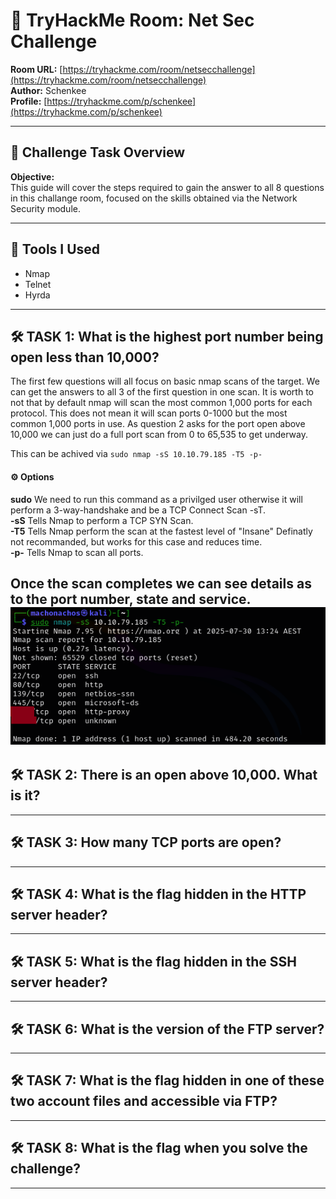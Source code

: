 # 🧠 TryHackMe Room: Net Sec Challenge

**Room URL:** [https://tryhackme.com/room/netsecchallenge](https://tryhackme.com/room/netsecchallenge)  
**Author:** Schenkee  
**Profile:** [https://tryhackme.com/p/schenkee](https://tryhackme.com/p/schenkee)  

---

## 🧩 Challenge Task Overview

**Objective:**   
This guide will cover the steps required to gain the answer to all 8 questions in this challange room, focused on the skills obtained via the Network Security module.  

---

## 🧰 Tools I Used  
- Nmap  
- Telnet  
- Hyrda  

---

## 🛠️ TASK 1: What is the highest port number being open less than 10,000?  

The first few questions will all focus on basic nmap scans of the target. We can get the answers to all 3 of the first question in one scan. It is worth to not that by default nmap will scan the most common 1,000 ports for each protocol. This does not mean it will scan ports 0-1000 but the most common 1,000 ports in use. As question 2 asks for the port open above 10,000 we can just do a full port scan from 0 to 65,535 to get underway.

This can be achived via ```sudo nmap -sS 10.10.79.185 -T5 -p-```  
#### ⚙️ **Options**  
**sudo** We need to run this command as a privilged user otherwise it will perform a 3-way-handshake and be a TCP Connect Scan -sT.  
**-sS** Tells Nmap to perform a TCP SYN Scan.  
**-T5** Tells Nmap perform the scan at the fastest level of "Insane" Definatly not recommanded, but works for this case and reduces time.  
**-p-** Tells Nmap to scan all ports.  

Once the scan completes we can see details as to the port number, state and service.  
![Question 1,2,3.png](./Images/Question%201%2C2%2C3.png)
---

## 🛠️ TASK 2: There is an open above 10,000. What is it?  

---

## 🛠️ TASK 3: How many TCP ports are open?  

---

## 🛠️ TASK 4: What is the flag hidden in the HTTP server header?  

---

## 🛠️ TASK 5: What is the flag hidden in the SSH server header?  

---

## 🛠️ TASK 6: What is the version of the FTP server?  

---

## 🛠️ TASK 7: What is the flag hidden in one of these two account files and accessible via FTP?  

---

## 🛠️ TASK 8: What is the flag when you solve the challenge?

---
